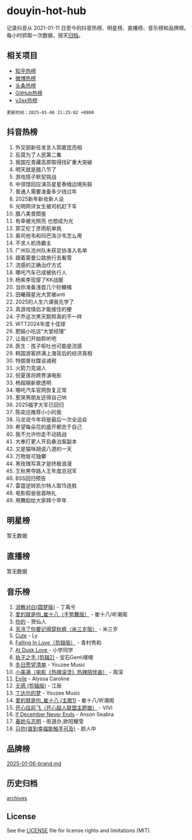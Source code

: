 # douyin-hot-hub

记录抖音从 2021-01-11 日至今的抖音热榜、明星榜、直播榜、音乐榜和品牌榜。每小时抓取一次数据，按天[归档](archives)。

## 相关项目

- [知乎热榜](https://github.com/lonnyzhang423/zhihu-hot-hub)
- [微博热榜](https://github.com/lonnyzhang423/weibo-hot-hub)
- [头条热榜](https://github.com/lonnyzhang423/toutiao-hot-hub)
- [GitHub热榜](https://github.com/lonnyzhang423/github-hot-hub)
- [v2ex热榜](https://github.com/lonnyzhang423/v2ex-hot-hub)


`更新时间：2025-01-06 21:25:02 +0800`

## 抖音热榜

1. 外交部新任发言人郭嘉昆亮相
1. 反腐为了人民第二集
1. 我国在青藏高原取得找矿重大突破
1. 明天就是腊八节了
1. 游戏搭子默契挑战
1. 中领馆回应演员星星泰缅边境失联
1. 普通人需要准备多少钱过年
1. 2025新年新妆新人设
1. 光明网评女生被司机赶下车
1. 腊八美食图鉴
1. 有幸被光照亮 也想成为光
1. 郭艾伦丁彦雨航单挑
1. 奥司他韦和玛巴洛沙韦怎么用
1. 不求人机场霸主
1. 广州队沧州队未获足协准入名单
1. 跟着蒙曼公路旅行去看雪
1. 流感的正确治疗方式
1. 哪吒汽车已成被执行人
1. 杨紫李现穿了KK战服
1. 当你准备浅尝几个砂糖橘
1. 田曦薇星光大赏被anti
1. 2025的人生六课我先学了
1. 真游戏情侣才能接住的梗
1. 子乔这次黑天鹅照真的不一样
1. WTT2024年度十佳球
1. 肥娟小吃店“大堂经理”
1. 让我们开始聆听吧
1. 医生：孩子呕吐也可能是流感
1. 韩国游客挤满上海背后的经济真相
1. 特朗普社媒谈减税
1. 火箭力克湖人
1. 倪夏莲将跨界演电影
1. 杨超越新歌透明
1. 哪吒汽车官网恢复正常
1. 惹哭男朋友还得自己哄
1. 2025福字大军已回归
1. 陈奕迅推荐小小的我
1. 马龙说今年将是最后一次全运会
1. 希望每朵花的盛开都忠于自己
1. 我不允许你走不动挑战
1. 大奉打更人开启桑泊案副本
1. 又是猫咪胡说八道的一天
1. 万物皆可独攀
1. 黑玫瑰写真才是终极浪漫
1. 王秋男夺路人王年度总冠军
1. BSS回归预告
1. 雷霆逆转凯尔特人取15连胜
1. 电影假爸爸首映礼
1. 用舞蹈给大家拜个早年

## 明星榜

暂无数据

## 直播榜

暂无数据

## 音乐榜

1. [消散对白(圆梦版)](https://sf5-hl-cdn-tos.douyinstatic.com/obj/tos-cn-ve-2774/og4jB5I5IizzoZVAAAzWgBMAsMDWoArfwBOiFs) - 丁禹兮
1. [爱的就是你_崔十八（手势舞版）](https://sf6-cdn-tos.douyinstatic.com/obj/tos-cn-ve-2774/oApB2AigNyB4sTw7JhBOikMAf0oDJzMWBuIrgm) - 崔十八/听潮阁
1. [你的](https://sf5-hl-cdn-tos.douyinstatic.com/obj/tos-cn-ve-2774/oYuIeKf42jB7sEV6B2upMdpYAgfrQWj0FeRegh) - 贺仙人
1. [天冷了你要记得穿秋裤（米三岁版）](https://sf5-hl-cdn-tos.douyinstatic.com/obj/tos-cn-ve-2774/oQlIwVIDWiZ6BQilAorS7MA0AgCkQDvcZAdm1) - 米三岁
1. [Cute](https://sf5-hl-cdn-tos.douyinstatic.com/obj/tos-cn-ve-2774/o4IbIzHWKAAB4wsS5qMBRiiAlEBGTpQRNfFvuo) - Ly
1. [Falling In Love（剪辑版）](https://sf5-hl-cdn-tos.douyinstatic.com/obj/tos-cn-ve-2774/o8ajpA8zzgBPahbBIO8AcKGBLJezFCRd1wfP9f) - 青村秀和
1. [ At Dusk  Love ](https://sf5-hl-cdn-tos.douyinstatic.com/obj/tos-cn-ve-2774/o8CrpCf5CaYgI4ZrtQgMQAFEfuGqNnRSDQAPBc) - 小学同学
1. [执子之手 (剪辑2)](https://sf5-hl-cdn-tos.douyinstatic.com/obj/tos-cn-ve-2774/oUoZLQjCc31XzqsBnBQUNgeKtYPBcgbFDwtfcu) - 宝石Gem\哩哩
1. [冬日愿望清单](https://sf5-hl-cdn-tos.douyinstatic.com/obj/tos-cn-ve-2774/oIIgUOeamCFCVAzxN6MFRLIBlLGpUqQxeeHrLE) - Youzee Music
1. [小美满（电影《热辣滚烫》热辣陪伴曲）](https://sf5-hl-cdn-tos.douyinstatic.com/obj/tos-cn-ve-2774/o0GAn2lSgfZIDUgtevCGDQYnFg4CwnrBaxbTZL) - 周深
1. [Exile](https://sf6-cdn-tos.douyinstatic.com/obj/tos-cn-ve-2774/oYj4gAQTknKE3WW0Je8KGmQ7z1cA4FefwtbufD) - Alyssa Caroline
1. [无感 (剪辑版)](https://sf5-hl-cdn-tos.douyinstatic.com/obj/tos-cn-ve-2774/o0eIsUzJBDlQaQFC5OFlgbMEZC1TFYBftOBn6p) - 江辰
1. [丁达尔的梦](https://sf5-hl-cdn-tos.douyinstatic.com/obj/tos-cn-ve-2774/oMU3WirUZBVQkAC9ccG5P2IQirziZM2RTInUY) - Youzee Music
1. [爱的就是你_崔十八 (主歌1)](https://sf5-hl-cdn-tos.douyinstatic.com/obj/tos-cn-ve-2774/oI5BO5DhFZ6UTcNCnZaOCBLtZ7WIMQGfgnXf5E) - 崔十八/听潮阁
1. [开心往前飞（开心超人联盟主题曲）](https://sf5-hl-cdn-tos.douyinstatic.com/obj/tos-cn-ve-2774/9d8fb7c82cf1421fb93a9fe925275e0a) - VIVI
1. [If December Never Ends](https://sf3-cdn-tos.douyinstatic.com/obj/tos-cn-ve-2774/oY1IQMoTgCFIBg8RZifyqlBBt1UFgitTYmxeOS) - Anson Seabra
1. [春娇与志明](https://sf5-hl-cdn-tos.douyinstatic.com/obj/tos-cn-ve-2774/e530d8fceb7044b39707d7f9ff54add1) - 街道办,欧阳耀莹
1. [只你(直到幸福能触手可及)](https://sf5-hl-cdn-tos.douyinstatic.com/obj/tos-cn-ve-2774/o0lBkRDzFTeaVSUz3ZZSCBVtZ5DIMQGfgmEAuE) - 颜人中

## 品牌榜

[2025-01-06-brand.md](archives/2025-01-06-brand.md)

## 历史归档

[archives](archives)

## License

See the [LICENSE](LICENSE) file for license rights and limitations (MIT).

